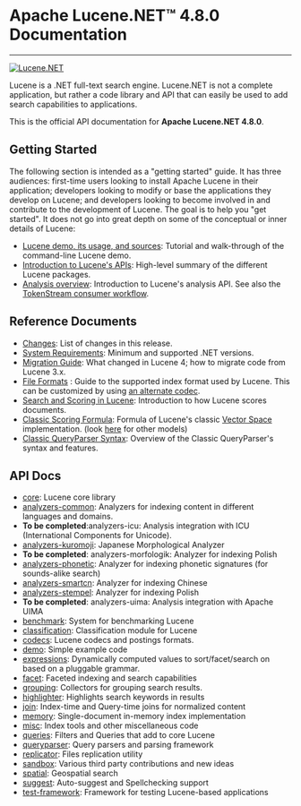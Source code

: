 Apache Lucene.NET&trade; 4.8.0 Documentation
===============

---------------


<div>
<a href="https://lucenenet.apache.org/">
    <img src="https://raw.githubusercontent.com/apache/lucenenet/master/branding/logo/lucene-net-icon-128.png" title="Apache.NET Lucene Logo" alt="Lucene.NET">
</a>
<br/>
</div>

Lucene is a .NET full-text search engine. Lucene.NET is not a complete application, 
but rather a code library and API that can easily be used to add search capabilities
to applications.

This is the official API documentation for <b>Apache Lucene.NET 4.8.0</b>.

## Getting Started

The following section is intended as a "getting started" guide. It has three
audiences: first-time users looking to install Apache Lucene in their
application; developers looking to modify or base the applications they develop
on Lucene; and developers looking to become involved in and contribute to the
development of Lucene. The goal is to help you "get started". It does not go into great depth
on some of the conceptual or inner details of Lucene:

* [Lucene demo, its usage, and sources](xref:Lucene.Net.Demo): Tutorial and walk-through of the command-line Lucene demo.
* [Introduction to Lucene's APIs](xref:Lucene.Net): High-level summary of the different Lucene packages.
* [Analysis overview](xref:Lucene.Net.Analysis): Introduction to Lucene's analysis API. See also the [TokenStream consumer workflow](xref:Lucene.Net.Analysis.TokenStream).

## Reference Documents

* [Changes](https://github.com/apache/lucenenet/releases/tag/Lucene.Net_4_8_0): List of changes in this release.
* [System Requirements](SYSTEM_REQUIREMENTS.html): Minimum and supported .NET versions.
* [Migration Guide](MIGRATE.html): What changed in Lucene 4; how to migrate code from Lucene 3.x.
* [File Formats](xref:Lucene.Net.Codecs.Lucene46) : Guide to the supported index format used by Lucene.  This can be customized by using [an alternate codec](xref:Lucene.Net.Codecs).
* [Search and Scoring in Lucene](xref:Lucene.Net.Search): Introduction to how Lucene scores documents.
* [Classic Scoring Formula](xref:Lucene.Net.Search.Similarities.TFIDFSimilarity): Formula of Lucene's classic [Vector Space](http://en.wikipedia.org/wiki/Vector_Space_Model) implementation. (look [here](xref:Lucene.Net.Search.Similarities) for other models)
* [Classic QueryParser Syntax](xref:Lucene.Net.QueryParsers.Classic): Overview of the Classic QueryParser's syntax and features.

## API Docs

* [core](xref:Lucene.Net): Lucene core library
* [analyzers-common](xref:Lucene.Net.Analysis): Analyzers for indexing content in different languages and domains.
* __To be completed__:analyzers-icu: Analysis integration with ICU (International Components for Unicode).
* [analyzers-kuromoji](xref:Lucene.Net.Analysis.Jn): Japanese Morphological Analyzer
* __To be completed__: analyzers-morfologik: Analyzer for indexing Polish
* [analyzers-phonetic](xref:Lucene.Net.Analysis.Phonetic): Analyzer for indexing phonetic signatures (for sounds-alike search)
* [analyzers-smartcn](xref:Lucene.Net.Analysis.Cn.Smart): Analyzer for indexing Chinese
* [analyzers-stempel](xref:Lucene.Net.Analysis.Stempel): Analyzer for indexing Polish
* __To be completed__: analyzers-uima: Analysis integration with Apache UIMA
* [benchmark](xref:Lucene.Net.Cli.Benchmark): System for benchmarking Lucene
* [classification](xref:Lucene.Net.Classification): Classification module for Lucene
* [codecs](xref:Lucene.Net.Codecs): Lucene codecs and postings formats.
* [demo](xref:Lucene.Net.Demo): Simple example code
* [expressions](xref:Lucene.Net.Expressions): Dynamically computed values to sort/facet/search on based on a pluggable grammar.
* [facet](xref:Lucene.Net.Facet): Faceted indexing and search capabilities
* [grouping](xref:Lucene.Net.Search.Grouping): Collectors for grouping search results.
* [highlighter](xref:Lucene.Net.Search.Highlight): Highlights search keywords in results
* [join](xref:Lucene.Net.Join): Index-time and Query-time joins for normalized content
* [memory](xref:Lucene.Net.Index.Memory): Single-document in-memory index implementation
* [misc](xref:Lucene.Net.Misc): Index tools and other miscellaneous code
* [queries](xref:Lucene.Net.Queries): Filters and Queries that add to core Lucene
* [queryparser](xref:Lucene.Net.QueryParsers.Classic): Query parsers and parsing framework
* [replicator](xref:Lucene.Net.Replicator): Files replication utility
* [sandbox](xref:Lucene.Net.Sandbox): Various third party contributions and new ideas
* [spatial](xref:Lucene.Net.Spatial): Geospatial search
* [suggest](xref:Lucene.Net.Search.Suggest): Auto-suggest and Spellchecking support
* [test-framework](xref:Lucene.Net.TestFramework): Framework for testing Lucene-based applications